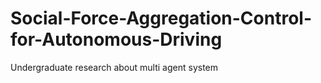 # Social-Force-Aggregation-Control-for-Autonomous-Driving
Undergraduate research about multi agent system
